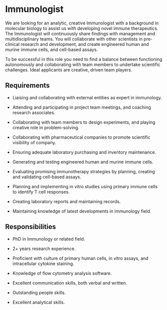# Immunologist

We are looking for an analytic, creative Immunologist with a background in molecular biology to assist us with developing novel immune therapeutics. The Immunologist will continuously share findings with management and multidisciplinary teams. You will collaborate with other scientists in pre-clinical research and development, and create engineered human and murine immune cells, and cell-based assays.

To be successful in this role you need to find a balance between functioning autonomously and collaborating with team members to undertake scientific challenges. Ideal applicants are creative, driven team players.

## Requirements

* Liaising and collaborating with external entities as expert in immunology.

* Attending and participating in project team meetings, and coaching research associates.

* Collaborating with team members to design experiments, and playing creative role in problem-solving.

* Collaborating with pharmaceutical companies to promote scientific visibility of company.

* Ensuring adequate laboratory purchasing and inventory maintenance.

* Generating and testing engineered human and murine immune cells.

* Evaluating promising immunotherapy strategies by planning, creating and validating cell-based assays.

* Planning and implementing in vitro studies using primary immune cells to identify T cell responses.

* Creating laboratory reports and maintaining records.

* Maintaining knowledge of latest developments in immunology field.

## Responsibilities

* PhD in Immunology or related field.

* 2+ years research experience.

* Proficient with culture of primary human cells, in vitro assays, and intracellular cytokine staining.

* Knowledge of flow cytometry analysis software.

* Excellent communication skills, both verbal and written.

* Outstanding people skills.

* Excellent analytical skills.

